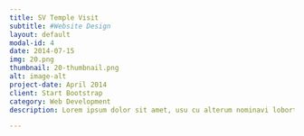 ```yaml
---
title: SV Temple Visit
subtitle: #Website Design
layout: default
modal-id: 4
date: 2014-07-15
img: 20.png
thumbnail: 20-thumbnail.png
alt: image-alt
project-date: April 2014
client: Start Bootstrap
category: Web Development
description: Lorem ipsum dolor sit amet, usu cu alterum nominavi lobortis. At duo novum diceret. Tantas apeirian vix et, usu sanctus postulant inciderint ut, populo diceret necessitatibus in vim. Cu eum dicam feugiat noluisse.

---
```

